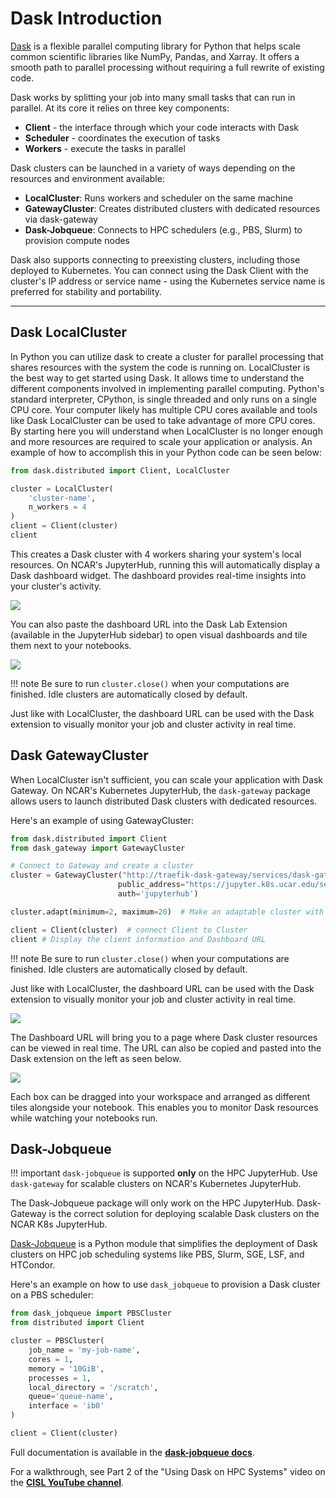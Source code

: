 # Dask Introduction

[Dask](https://www.dask.org/) is a flexible parallel computing library for Python that helps scale common scientific libraries like NumPy, Pandas, and Xarray. It offers a smooth path to parallel processing without requiring a full rewrite of existing code.

Dask works by splitting your job into many small tasks that can run in parallel. At its core it relies on three key components:

- **Client** - the interface through which your code interacts with Dask
- **Scheduler** - coordinates the execution of tasks  
- **Workers** - execute the tasks in parallel

Dask clusters can be launched in a variety of ways depending on the resources and environment available:

- **LocalCluster**: Runs workers and scheduler on the same machine
- **GatewayCluster**: Creates distributed clusters with dedicated resources via dask-gateway
- **Dask-Jobqueue**: Connects to HPC schedulers (e.g., PBS, Slurm) to provision compute nodes

Dask also supports connecting to preexisting clusters, including those deployed to Kubernetes. You can connect using the Dask Client with the cluster's IP address or service name - using the Kubernetes service name is preferred for stability and portability.

---

## Dask LocalCluster

In Python you can utilize dask to create a cluster for parallel processing that shares resources with the system the code is running on. LocalCluster is the best way to get started using Dask. It allows time to understand the different components involved in implementing parallel computing. Python's standard interpreter, CPython, is single threaded and only runs on a single CPU core. Your computer likely has multiple CPU cores available and tools like Dask LocalCluster can be used to take advantage of more CPU cores. By starting here you will understand when LocalCluster is no longer enough and more resources are required to scale your application or analysis. An example of how to accomplish this in your Python code can be seen below:

```python
from dask.distributed import Client, LocalCluster

cluster = LocalCluster(
    'cluster-name',
    n_workers = 4
)
client = Client(cluster)
client
```

This creates a Dask cluster with 4 workers sharing your system's local resources. On NCAR's JupyterHub, running this will automatically display a Dask dashboard widget. The dashboard provides real-time insights into your cluster's activity.

<img src="../../../media/dask/dask-local.png"/>

You can also paste the dashboard URL into the Dask Lab Extension (available in the JupyterHub sidebar) to open visual dashboards and tile them next to your notebooks.

<img src="../../../media/dask/dask-extension.png"/>

!!! note
    Be sure to run `cluster.close()` when your computations are finished. Idle clusters are automatically closed by default.

Just like with LocalCluster, the dashboard URL can be used with the Dask extension to visually monitor your job and cluster activity in real time.

## Dask GatewayCluster

When LocalCluster isn't sufficient, you can scale your application with Dask Gateway. On NCAR's Kubernetes JupyterHub, the `dask-gateway` package allows users to launch distributed Dask clusters with dedicated resources.

Here's an example of using GatewayCluster:

```python
from dask.distributed import Client
from dask_gateway import GatewayCluster

# Connect to Gateway and create a cluster
cluster = GatewayCluster("http://traefik-dask-gateway/services/dask-gateway/", 
                        public_address="https://jupyter.k8s.ucar.edu/services/dask-gateway/", 
                        auth='jupyterhub')  

cluster.adapt(minimum=2, maximum=20)  # Make an adaptable cluster with a min and max number of workers

client = Client(cluster)  # connect Client to Cluster
client # Display the client information and Dashboard URL
```

!!! note
    Be sure to run `cluster.close()` when your computations are finished. Idle clusters are automatically closed by default.

Just like with LocalCluster, the dashboard URL can be used with the Dask extension to visually monitor your job and cluster activity in real time.

<img src="../../../media/dask/dask-gw-client.png"/>

The Dashboard URL will bring you to a page where Dask cluster resources can be viewed in real time. The URL can also be copied and pasted into the Dask extension on the left as seen below.

<img src="../../../media/dask/dask-extension.png"/>

Each box can be dragged into your workspace and arranged as different tiles alongside your notebook. This enables you to monitor Dask resources while watching your notebooks run.

## Dask-Jobqueue

!!! important
    `dask-jobqueue` is supported **only** on the HPC JupyterHub. Use `dask-gateway` for scalable clusters on NCAR's Kubernetes JupyterHub.

The Dask-Jobqueue package will only work on the HPC JupyterHub. Dask-Gateway is the correct solution for deploying scalable Dask clusters on the NCAR K8s JupyterHub.

[Dask-Jobqueue](https://jobqueue.dask.org/en/latest/) is a Python module that simplifies the deployment of Dask clusters on HPC job scheduling systems like PBS, Slurm, SGE, LSF, and HTCondor.

Here's an example on how to use `dask_jobqueue` to provision a Dask cluster on a PBS scheduler:

```python
from dask_jobqueue import PBSCluster
from distributed import Client

cluster = PBSCluster(
    job_name = 'my-job-name',
    cores = 1,
    memory = '10GiB',
    processes = 1,
    local_directory = '/scratch',
    queue='queue-name',
    interface = 'ib0'
)

client = Client(cluster)
```

Full documentation is available in the **[dask-jobqueue docs](https://jobqueue.dask.org/en/latest/)**.

For a walkthrough, see Part 2 of the "Using Dask on HPC Systems" video on the **[CISL YouTube channel](https://www.youtube.com/watch?v=E4utSzWgJEo)**.